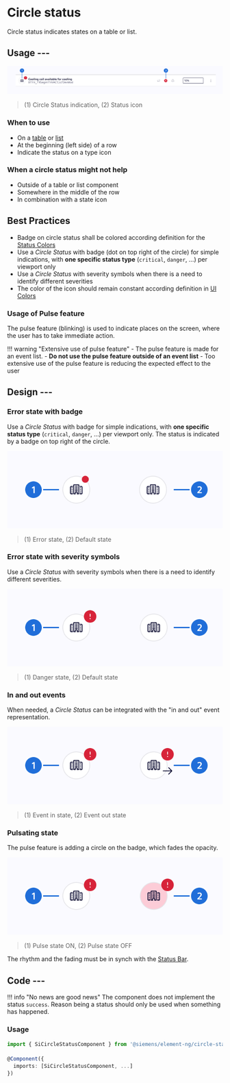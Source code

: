 # Circle status

Circle status indicates states on a table or list.

## Usage ---

![Status indication with icons](images/circle-status-row.png)

> (1) Circle Status indication, (2) Status icon

### When to use

- On a [table](../lists-tables-trees/datatable.md) or [list](../lists-tables-trees/list-group.md)
- At the beginning (left side) of a row
- Indicate the status on a type icon

### When a circle status might not help

- Outside of a table or list component
- Somewhere in the middle of the row
- In combination with a state icon

## Best Practices

- Badge on circle status shall be colored according definition for the [Status Colors](../../fundamentals/colors/ui-colors.md/#status)
- Use a *Circle Status* with badge (dot on top right of the circle) for simple indications, with **one specific status type** (`critical`, `danger`, ...) per viewport only
- Use a *Circle Status* with severity symbols when there is a need to identify different severities
- The color of the icon should remain constant according definition in [UI Colors](../../fundamentals/colors/ui-colors.md/#ui)

### Usage of Pulse feature

The pulse feature (blinking) is used to indicate places on the screen, where the user has to take immediate action.

!!! warning "Extensive use of pulse feature"
    - The pulse feature is made for an event list.
    - **Do not use the pulse feature outside of an event list**
    - Too extensive use of the pulse feature is reducing the expected effect to the user

## Design ---

### Error state with badge

Use a *Circle Status* with badge for simple indications, with **one specific
status type** (`critical`, `danger`, ...) per viewport only.
The status is indicated by a badge on top right of the circle.

![Status representations](images/circle-status-badge.png)

> (1) Error state, (2) Default state

### Error state with severity symbols

Use a *Circle Status* with severity symbols when there is a need to identify
different severities.

![Status priority symbol](images/circle-status-priority-symbols.png)

> (1) Danger state, (2) Default state

### In and out events

When needed, a *Circle Status* can be integrated with the "in and out" event
representation.

![Status in-out event](images/circle-status-in-out.png)

> (1) Event in state, (2) Event out state

### Pulsating state

The pulse feature is adding a circle on the badge, which fades the opacity.

![Status with blinking](images/circle-status-pulse.png)

> (1) Pulse state ON, (2) Pulse state OFF

The rhythm and the fading must be in synch with the [Status Bar](../status-notifications/status-bar.md).

## Code ---

!!! info "No news are good news"
    The component does not implement the status `success`. Reason being a status
    should only be used when something has happened.

### Usage

```ts
import { SiCircleStatusComponent } from '@siemens/element-ng/circle-status';

@Component({
  imports: [SiCircleStatusComponent, ...]
})
```

<si-docs-component example="si-circle-status/si-circle-status" height="250"></si-docs-component>

<si-docs-api component="SiCircleStatusComponent"></si-docs-api>

<si-docs-types></si-docs-types>
